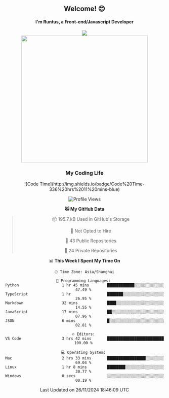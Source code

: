 

<div align="center">
    <div>    
        <h2>Welcome! 😊</h2>
        <h4> I'm Runtus, a Front-end/Javascript Developer</h4>
    </div>
    <img style="width=100%" src="https://github.com/user-attachments/assets/96bbb592-d82f-4a25-bfe7-39362c279943"> </img>
</div>


<div align="center">
<img src="https://github-readme-stats.vercel.app/api?username=Runtus&show_icons=true&theme=tokyonight" width=400 />

</div>

<div align="center">
<h3>My Coding Life</h3>
<!--START_SECTION:waka-->
![Code Time](http://img.shields.io/badge/Code%20Time-336%20hrs%2011%20mins-blue)

![Profile Views](http://img.shields.io/badge/Profile%20Views-18-blue)

**🐱 My GitHub Data** 

> 📦 195.7 kB Used in GitHub's Storage 
 > 
> 🚫 Not Opted to Hire
 > 
> 📜 43 Public Repositories 
 > 
> 🔑 24 Private Repositories 
 > 
📊 **This Week I Spent My Time On** 

```text
🕑︎ Time Zone: Asia/Shanghai

💬 Programming Languages: 
Python                   1 hr 45 mins        ████████████░░░░░░░░░░░░░   47.49 % 
TypeScript               1 hr                ███████░░░░░░░░░░░░░░░░░░   26.95 % 
Markdown                 32 mins             ████░░░░░░░░░░░░░░░░░░░░░   14.55 % 
JavaScript               17 mins             ██░░░░░░░░░░░░░░░░░░░░░░░   07.96 % 
JSON                     6 mins              █░░░░░░░░░░░░░░░░░░░░░░░░   02.81 % 

🔥 Editors: 
VS Code                  3 hrs 42 mins       █████████████████████████   100.00 % 

💻 Operating System: 
Mac                      2 hrs 33 mins       █████████████████░░░░░░░░   69.04 % 
Linux                    1 hr 8 mins         ████████░░░░░░░░░░░░░░░░░   30.77 % 
Windows                  0 secs              ░░░░░░░░░░░░░░░░░░░░░░░░░   00.19 % 
```


 Last Updated on 26/11/2024 18:46:09 UTC
<!--END_SECTION:waka-->
</div>
